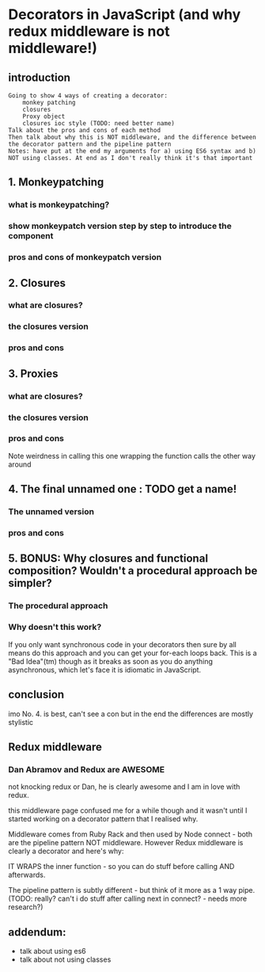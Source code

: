 # Decorators in JavaScript (and why redux middleware is not middleware!)

## introduction
    Going to show 4 ways of creating a decorator:
        monkey patching
        closures
        Proxy object
        closures ioc style (TODO: need better name)
    Talk about the pros and cons of each method
    Then talk about why this is NOT middleware, and the difference between the decorator pattern and the pipeline pattern
    Notes: have put at the end my arguments for a) using ES6 syntax and b) NOT using classes. At end as I don't really think it's that important

## 1. Monkeypatching

### what is monkeypatching?

### show monkeypatch version step by step to introduce the component

### pros and cons of monkeypatch version

## 2. Closures

### what are closures?

### the closures version

### pros and cons

## 3. Proxies

### what are closures?

### the closures version

### pros and cons

Note weirdness in calling this one wrapping the function calls the other way around


## 4. The final unnamed one : TODO get a name!

### The unnamed version

### pros and cons

## 5. BONUS: Why closures and functional composition? Wouldn't a procedural approach be simpler?

### The procedural approach

### Why doesn't this work?

If you only want synchronous code in your decorators then sure by all means do this approach and you can get your for-each loops back. This is a "Bad Idea"(tm) though as it breaks as soon as you do anything asynchronous, which let's face it is idiomatic in JavaScript.

## conclusion

imo No. 4. is best, can't see a con but in the end the differences are mostly stylistic

## Redux middleware

### Dan Abramov and Redux are AWESOME

not knocking redux or Dan, he is clearly awesome and I am in love with redux.

this middleware page confused me for a while though and it wasn't until I started working on a decorator pattern that I realised why.

Middleware comes from Ruby Rack and then used by Node connect - both are the pipeline pattern NOT middleware. However Redux middleware is clearly a decorator and here's why:

IT WRAPS the inner function - so you can do stuff before calling AND afterwards.

The pipeline pattern is subtly different - but think of it more as a 1 way pipe. (TODO: really? can't i do stuff after calling next in connect? - needs more research?)

## addendum:

 * talk about using es6
 * talk about not using classes

